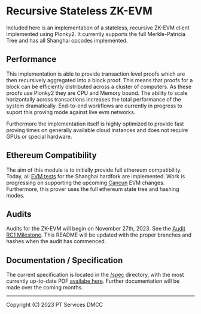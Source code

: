 # Recursive Stateless ZK-EVM

Included here is an implementation of a stateless, recursive ZK-EVM client implemented using Plonky2. It currently supports the full Merkle-Patricia Tree and has all Shanghai opcodes implemented.

## Performance 

This implementation is able to provide transaction level proofs which are then recursively aggregated into a block proof. This means that proofs for a block can be efficiently distributed across a cluster of computers. As these proofs use Plonky2 they are CPU and Memory bound. The ability to scale horizontally across transactions increases the total performance of the system dramatically. End-to-end workflows are currently in progress to suport this proving mode against live evm networks.

Furthermore the implementation itself is highly optimized to provide fast proving times on generally available cloud instances and does not require GPUs or special hardware.

## Ethereum Compatibility

The aim of this module is to initially provide full ethereum compatibility. Today, all [EVM tests](https://github.com/0xPolygonZero/evm-tests) for the Shanghai hardfork are implemented. Work is progressing on supporting the upcoming [Cancun](https://github.com/0xPolygonZero/plonky2/labels/cancun) EVM changes. Furthermore, this prover uses the full ethereum state tree and hashing modes.

## Audits

Audits for the ZK-EVM will begin on November 27th, 2023. See the [Audit RC1 Milestone](https://github.com/0xPolygonZero/plonky2/milestone/2?closed=1). This README will be updated with the proper branches and hashes when the audit has commenced.

## Documentation / Specification

The current specification is located in the [/spec](/spec) directory, with the most currently up-to-date PDF [availabe here](https://github.com/0xPolygonZero/plonky2/blob/main/evm/spec/zkevm.pdf). Further documentation will be made over the coming months.

---
Copyright (C) 2023 PT Services DMCC
